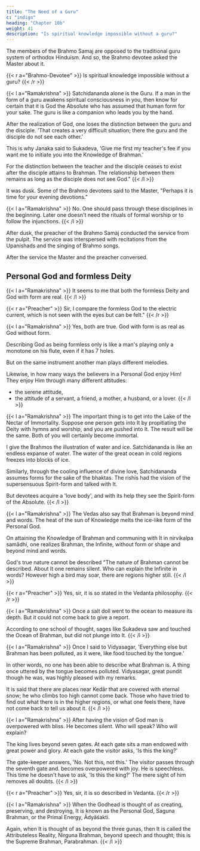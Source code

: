 ```yaml
---
title: "The Need of a Guru"
c: "indigo"
heading: "Chapter 10b"
weight: 41
description: "Is spiritual knowledge impossible without a guru?"
---
```



The members of the Brahmo Samaj are opposed to the traditional guru system of orthodox Hinduism. And so, the Brahmo devotee asked the Master about it.


{{< r a="Brahmo-Devotee" >}}
Is spiritual knowledge impossible without a guru?
{{< /r >}}


{{< l a="Ramakrishna" >}}
Satchidananda alone is the Guru. If a man in the form of a guru awakens spiritual consciousness in you, then know for certain that it is God the Absolute who has assumed that human form for your sake. The guru is like a companion who leads you by the hand.

After the realization of God, one loses the distinction between the guru and the disciple. 'That creates a very difficult situation; there the guru and the disciple do not see each other.' 

This is why Janaka said to Sukadeva, 'Give me first my teacher's fee if you want me to initiate you into the Knowledge of Brahman.' 

For the distinction between the teacher and the disciple ceases to exist after the disciple attains to Brahman. The relationship between them remains as long as the disciple does not see God."
{{< /l >}}


It was dusk. Some of the Brahmo devotees said to the Master, "Perhaps it is time for your evening devotions."


{{< l a="Ramakrishna" >}}
No. One should pass through these disciplines in the beginning. Later one doesn't need the rituals of formal worship or to follow the injunctions.
{{< /l >}}

After dusk, the preacher of the Brahmo Samaj conducted the service from the pulpit. The service was interspersed with recitations from the Upanishads and the singing of Brahmo songs.

After the service the Master and the preacher conversed.

## Personal God and formless Deity

{{< l a="Ramakrishna" >}}
It seems to me that both the formless Deity and God with form are real.
{{< /l >}}


{{< r a="Preacher" >}}
Sir, I compare the formless God to the electric current, which is not seen with the eyes but can be felt."
{{< /r >}}


{{< l a="Ramakrishna" >}}
Yes, both are true. God with form is as real as God without form.

Describing God as being formless only is like a man's playing only a monotone on his flute, even if it has 7 holes.

But on the same instrument another man plays different melodies. 

Likewise, in how many ways the believers in a Personal God enjoy Him! They enjoy Him through many different attitudes:
- the serene attitude,
- the attitude of a servant, a friend, a mother, a husband, or a lover.
{{< /l >}}


{{< l a="Ramakrishna" >}}
The important thing is to get into the Lake of the Nectar of Immortality. Suppose one person gets into It by propitiating the Deity with hymns and worship, and you are pushed into It. The result will be the same. Both of you will certainly become immortal.

I give the Brahmos the illustration of water and ice. Satchidananda is like an endless expanse of water. The water of the great ocean in cold regions freezes into blocks of ice.

Similarly, through the cooling influence of divine love, Satchidananda assumes forms for the sake of the bhaktas. The rishis had the vision of the supersensuous Spirit-form and talked with It. 

But devotees acquire a 'love body', and with its help they see the Spirit-form of the Absolute.
{{< /l >}}


{{< l a="Ramakrishna" >}}
The Vedas also say that Brahman is beyond mind and words. The heat of the sun of Knowledge melts the ice-like form of the Personal God. 

On attaining the Knowledge of Brahman and communing with It in nirvikalpa samādhi, one realizes Brahman, the Infinite, without form or shape and beyond mind and words. 

God's true nature cannot be described "The nature of Brahman cannot be described. About It one remains silent. Who can explain the Infinite in words? However high a bird may soar, there are regions higher still.
{{< /l >}}


{{< r a="Preacher" >}}
Yes, sir, it is so stated in the Vedanta philosophy.
{{< /r >}}


{{< l a="Ramakrishna" >}}
Once a salt doll went to the ocean to measure its depth. But it could not come back to give a report. 

According to one school of thought, sages like Sukadeva saw and touched the Ocean of Brahman, but did not plunge into It. 
{{< /l >}}


{{< l a="Ramakrishna" >}}
Once I said to Vidyasagar, 'Everything else but Brahman has been polluted, as it were, like food touched by the tongue.' 

In other words, no one has been able to describe what Brahman is. A thing once uttered by the tongue becomes polluted. Vidyasagar, great pundit though he was, was highly pleased with my remarks.

It is said that there are places near Kedār that are covered with eternal snow; he who climbs too high cannot come back. Those who have tried to find out what there is in the higher regions, or what one feels there, have not come back to tell us about it.
{{< /l >}}


{{< l a="Ramakrishna" >}}
After having the vision of God man is overpowered with bliss. He becomes silent. Who will speak? Who will explain?

The king lives beyond seven gates. At each gate sits a man endowed with great power and glory. At each gate the visitor asks, 'Is this the king?' 

The gate-keeper answers, 'No. Not this, not this.' The visitor passes through the seventh gate and. becomes overpowered with joy. He is speechless. This time he doesn't have to ask, 'Is this the king?' The mere sight of him removes all doubts.
{{< /l >}}


{{< r a="Preacher" >}}
Yes, sir, it is so described in Vedanta.
{{< /r >}}


{{< l a="Ramakrishna" >}}
When the Godhead is thought of as creating, preserving, and destroying, It is known as the Personal God, Saguna Brahman, or the Primal Energy, Ādyāśakti. 

Again, when It is thought of as beyond the three gunas, then It is called the Attributeless Reality, Nirguna Brahman, beyond speech and thought; this is the Supreme Brahman, Parabrahman.
{{< /l >}}

